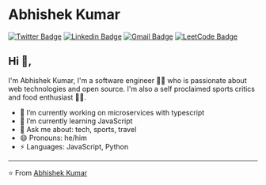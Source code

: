 # Abhishek Kumar  
[![Twitter Badge](https://img.shields.io/badge/-@AbhishekKumar-1ca0f1?style=flat-square&labelColor=1ca0f1&logo=twitter&logoColor=white&link=https://twitter.com/abhishekkr95dev)](https://twitter.com/abhishekkr95dev) [![Linkedin Badge](https://img.shields.io/badge/-AbhishekKumar-blue?style=flat-square&logo=Linkedin&logoColor=white&link=https://www.linkedin.com/in/abhishek-kumar-b9390713b/)](https://www.linkedin.com/in/abhishek-kumar-b9390713b/) 
[![Gmail Badge](https://img.shields.io/badge/-abhishekkr1895@gmail.com-c14438?style=flat-square&logo=Gmail&logoColor=white&link=mailto:abhishekkr1895@gmail.com)](mailto:abhishekkr1895@gmail.com)
[![LeetCode Badge](https://img.shields.io/badge/-abhishekdev95-FFA116?style=flat-square&logo=LeetCode&logoColor=black&link=https://leetcode.com/u/abhishekdev95/)](https://leetcode.com/u/abhishekdev95/)


## Hi 👋, 
I'm Abhishek Kumar, I'm a software engineer 👨‍💻 who is passionate about web technologies and open source. I'm also a self proclaimed sports critics and food 
enthusiast 
🏄‍♂️. 

- 🔭 I’m currently working on microservices with typescript
- 🌱 I’m currently learning JavaScript
- 💬 Ask me about: tech, sports, travel
- 😄 Pronouns: he/him
-  ⚡ Languages: JavaScript, Python



---
⭐️ From [Abhishek Kumar](https://github.com/abhishekkrdev)
